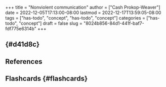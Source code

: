 +++
title = "Nonviolent communication"
author = ["Cash Prokop-Weaver"]
date = 2022-12-05T17:13:00-08:00
lastmod = 2022-12-17T13:59:05-08:00
tags = ["has-todo", "concept", "has-todo", "concept"]
categories = ["has-todo", "concept"]
draft = false
slug = "8024b856-84d1-441f-baf7-fdf775e6314b"
+++

##  {#d41d8c}

## References

<style>.csl-entry{text-indent: -1.5em; margin-left: 1.5em;}</style><div class="csl-bib-body">
</div>


## Flashcards {#flashcards}
